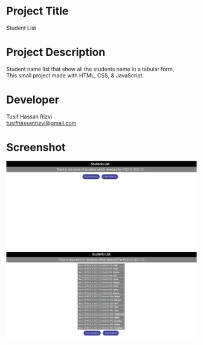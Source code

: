 # Project Title
Student List

# Project Description
Student name list that show all the students name in a tabular form,\
This small project made with HTML, CSS, & JavaScript.

# Developer 
Tusif Hassan Rizvi\
tusifhassanrizvi@gmail.com

# Screenshot

![App screenshot](img/redme1.png)
![App screenshot](img/redme2.png)